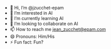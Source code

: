 - 👋 Hi, I’m @jzucchet-epam
- 👀 I’m interested in AI
- 🌱 I’m currently learning AI
- 💞️ I’m looking to collaborate on AI
- 📫 How to reach me jean_zucchet@epam.com
- 😄 Pronouns: Him/His
- ⚡ Fun fact: Fun?

<!---
jzucchet-epam/jzucchet-epam is a ✨ special ✨ repository because its `README.md` (this file) appears on your GitHub profile.
You can click the Preview link to take a look at your changes.
--->
